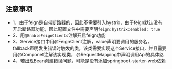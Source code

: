 ## 注意事项
* 1、由于feign是自带断路器的，因此不需要引入hystrix，由于feign默认没有开启断路器功能，因此配置文件中需要声明`feign:hystrix:enabled: true`
* 2、用`@EnableFeignClients`注解开启feign功能
* 3、Service接口中用@FeignClient注解，value声明要调用的服务名，fallback声明发生错误时触发的类，该类需要实现这个Service接口，并且需要用@Componet注解该实现类，
@RequestMapping中声明调用Api的具体路
* 4、若出现Bean创建错误问题，可能是没有添加springboot-starter-web依赖
